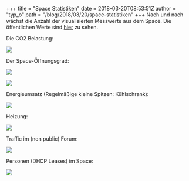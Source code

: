 +++
title = "Space Statistiken"
date = 2018-03-20T08:53:51Z
author = "typ_o"
path = "/blog/2018/03/20/space-statistiken"
+++
Nach und nach wächst die Anzahl der visualisierten Messwerte aus dem
Space. Die öffentlichen Werte sind
[hier](https://stats.flipdot.org/dashboard/db/home?orgId=1) zu sehen.

Die CO2 Belastung:

[![](https://flipdot.org/blog/uploads/CO2-Bildschirmfotovom2018-03-20091238.serendipityThumb.png)](https://flipdot.org/blog/uploads/CO2-Bildschirmfotovom2018-03-20091238.png)

Der Space-Öffnungsgrad:

[![](https://flipdot.org/blog/uploads/OPENING1-Bildschirmfotovom2018-03-20091701.serendipityThumb.png)](https://flipdot.org/blog/uploads/OPENING1-Bildschirmfotovom2018-03-20091701.png)

[![](https://flipdot.org/blog/uploads/OPENING2-Bildschirmfotovom2018-03-20091731.serendipityThumb.png)](https://flipdot.org/blog/uploads/OPENING2-Bildschirmfotovom2018-03-20091731.png)

Energieumsatz (Regelmäßige kleine Spitzen: Kühlschrank):

[![](https://flipdot.org/blog/uploads/POWER-.serendipityThumb.png)](https://flipdot.org/blog/uploads/POWER-.png)

Heizung:

[![](https://flipdot.org/blog/uploads/HEATER-Bildschirmfotovom2018-03-20091537.serendipityThumb.png)](https://flipdot.org/blog/uploads/HEATER-Bildschirmfotovom2018-03-20091537.png)

Traffic im (non public) Forum:

[![](https://flipdot.org/blog/uploads/FORUM-Bildschirmfotovom2018-03-20091328.serendipityThumb.png)](https://flipdot.org/blog/uploads/FORUM-Bildschirmfotovom2018-03-20091328.png)

Personen (DHCP Leases) im Space:

[![](https://flipdot.org/blog/uploads/USERS-.serendipityThumb.png)](https://flipdot.org/blog/uploads/USERS-.png)
